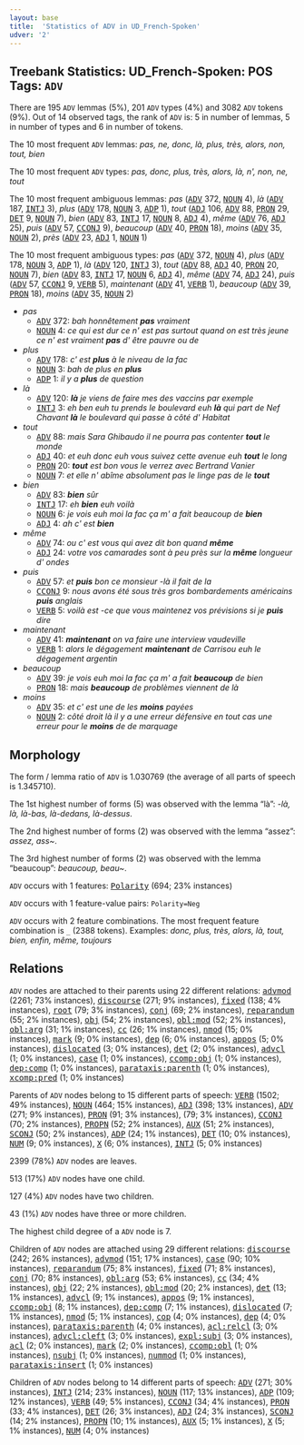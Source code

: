 ```yaml
---
layout: base
title:  'Statistics of ADV in UD_French-Spoken'
udver: '2'
---
```


## Treebank Statistics: UD_French-Spoken: POS Tags: `ADV`

There are 195 `ADV` lemmas (5%), 201 `ADV` types (4%) and 3082 `ADV` tokens (9%).
Out of 14 observed tags, the rank of `ADV` is: 5 in number of lemmas, 5 in number of types and 6 in number of tokens.

The 10 most frequent `ADV` lemmas: <em>pas, ne, donc, là, plus, très, alors, non, tout, bien</em>

The 10 most frequent `ADV` types:  <em>pas, donc, plus, très, alors, là, n', non, ne, tout</em>

The 10 most frequent ambiguous lemmas: <em>pas</em> (<tt><a href="fr_spoken-pos-ADV.html">ADV</a></tt> 372, <tt><a href="fr_spoken-pos-NOUN.html">NOUN</a></tt> 4), <em>là</em> (<tt><a href="fr_spoken-pos-ADV.html">ADV</a></tt> 187, <tt><a href="fr_spoken-pos-INTJ.html">INTJ</a></tt> 3), <em>plus</em> (<tt><a href="fr_spoken-pos-ADV.html">ADV</a></tt> 178, <tt><a href="fr_spoken-pos-NOUN.html">NOUN</a></tt> 3, <tt><a href="fr_spoken-pos-ADP.html">ADP</a></tt> 1), <em>tout</em> (<tt><a href="fr_spoken-pos-ADJ.html">ADJ</a></tt> 106, <tt><a href="fr_spoken-pos-ADV.html">ADV</a></tt> 88, <tt><a href="fr_spoken-pos-PRON.html">PRON</a></tt> 29, <tt><a href="fr_spoken-pos-DET.html">DET</a></tt> 9, <tt><a href="fr_spoken-pos-NOUN.html">NOUN</a></tt> 7), <em>bien</em> (<tt><a href="fr_spoken-pos-ADV.html">ADV</a></tt> 83, <tt><a href="fr_spoken-pos-INTJ.html">INTJ</a></tt> 17, <tt><a href="fr_spoken-pos-NOUN.html">NOUN</a></tt> 8, <tt><a href="fr_spoken-pos-ADJ.html">ADJ</a></tt> 4), <em>même</em> (<tt><a href="fr_spoken-pos-ADV.html">ADV</a></tt> 76, <tt><a href="fr_spoken-pos-ADJ.html">ADJ</a></tt> 25), <em>puis</em> (<tt><a href="fr_spoken-pos-ADV.html">ADV</a></tt> 57, <tt><a href="fr_spoken-pos-CCONJ.html">CCONJ</a></tt> 9), <em>beaucoup</em> (<tt><a href="fr_spoken-pos-ADV.html">ADV</a></tt> 40, <tt><a href="fr_spoken-pos-PRON.html">PRON</a></tt> 18), <em>moins</em> (<tt><a href="fr_spoken-pos-ADV.html">ADV</a></tt> 35, <tt><a href="fr_spoken-pos-NOUN.html">NOUN</a></tt> 2), <em>près</em> (<tt><a href="fr_spoken-pos-ADV.html">ADV</a></tt> 23, <tt><a href="fr_spoken-pos-ADJ.html">ADJ</a></tt> 1, <tt><a href="fr_spoken-pos-NOUN.html">NOUN</a></tt> 1)

The 10 most frequent ambiguous types:  <em>pas</em> (<tt><a href="fr_spoken-pos-ADV.html">ADV</a></tt> 372, <tt><a href="fr_spoken-pos-NOUN.html">NOUN</a></tt> 4), <em>plus</em> (<tt><a href="fr_spoken-pos-ADV.html">ADV</a></tt> 178, <tt><a href="fr_spoken-pos-NOUN.html">NOUN</a></tt> 3, <tt><a href="fr_spoken-pos-ADP.html">ADP</a></tt> 1), <em>là</em> (<tt><a href="fr_spoken-pos-ADV.html">ADV</a></tt> 120, <tt><a href="fr_spoken-pos-INTJ.html">INTJ</a></tt> 3), <em>tout</em> (<tt><a href="fr_spoken-pos-ADV.html">ADV</a></tt> 88, <tt><a href="fr_spoken-pos-ADJ.html">ADJ</a></tt> 40, <tt><a href="fr_spoken-pos-PRON.html">PRON</a></tt> 20, <tt><a href="fr_spoken-pos-NOUN.html">NOUN</a></tt> 7), <em>bien</em> (<tt><a href="fr_spoken-pos-ADV.html">ADV</a></tt> 83, <tt><a href="fr_spoken-pos-INTJ.html">INTJ</a></tt> 17, <tt><a href="fr_spoken-pos-NOUN.html">NOUN</a></tt> 6, <tt><a href="fr_spoken-pos-ADJ.html">ADJ</a></tt> 4), <em>même</em> (<tt><a href="fr_spoken-pos-ADV.html">ADV</a></tt> 74, <tt><a href="fr_spoken-pos-ADJ.html">ADJ</a></tt> 24), <em>puis</em> (<tt><a href="fr_spoken-pos-ADV.html">ADV</a></tt> 57, <tt><a href="fr_spoken-pos-CCONJ.html">CCONJ</a></tt> 9, <tt><a href="fr_spoken-pos-VERB.html">VERB</a></tt> 5), <em>maintenant</em> (<tt><a href="fr_spoken-pos-ADV.html">ADV</a></tt> 41, <tt><a href="fr_spoken-pos-VERB.html">VERB</a></tt> 1), <em>beaucoup</em> (<tt><a href="fr_spoken-pos-ADV.html">ADV</a></tt> 39, <tt><a href="fr_spoken-pos-PRON.html">PRON</a></tt> 18), <em>moins</em> (<tt><a href="fr_spoken-pos-ADV.html">ADV</a></tt> 35, <tt><a href="fr_spoken-pos-NOUN.html">NOUN</a></tt> 2)


* <em>pas</em>
  * <tt><a href="fr_spoken-pos-ADV.html">ADV</a></tt> 372: <em>bah honnêtement <b>pas</b> vraiment</em>
  * <tt><a href="fr_spoken-pos-NOUN.html">NOUN</a></tt> 4: <em>ce qui est dur ce n' est pas surtout quand on est très jeune ce n' est vraiment <b>pas</b> d' être pauvre ou de</em>
* <em>plus</em>
  * <tt><a href="fr_spoken-pos-ADV.html">ADV</a></tt> 178: <em>c' est <b>plus</b> à le niveau de la fac</em>
  * <tt><a href="fr_spoken-pos-NOUN.html">NOUN</a></tt> 3: <em>bah de plus en <b>plus</b></em>
  * <tt><a href="fr_spoken-pos-ADP.html">ADP</a></tt> 1: <em>il y a <b>plus</b> de question</em>
* <em>là</em>
  * <tt><a href="fr_spoken-pos-ADV.html">ADV</a></tt> 120: <em><b>là</b> je viens de faire mes des vaccins par exemple</em>
  * <tt><a href="fr_spoken-pos-INTJ.html">INTJ</a></tt> 3: <em>eh ben euh tu prends le boulevard euh <b>là</b> qui part de Nef Chavant <b>là</b> le boulevard qui passe à côté d' Habitat</em>
* <em>tout</em>
  * <tt><a href="fr_spoken-pos-ADV.html">ADV</a></tt> 88: <em>mais Sara Ghibaudo il ne pourra pas contenter <b>tout</b> le monde</em>
  * <tt><a href="fr_spoken-pos-ADJ.html">ADJ</a></tt> 40: <em>et euh donc euh vous suivez cette avenue euh <b>tout</b> le long</em>
  * <tt><a href="fr_spoken-pos-PRON.html">PRON</a></tt> 20: <em><b>tout</b> est bon vous le verrez avec Bertrand Vanier</em>
  * <tt><a href="fr_spoken-pos-NOUN.html">NOUN</a></tt> 7: <em>et elle n' abîme absolument pas le linge pas de le <b>tout</b></em>
* <em>bien</em>
  * <tt><a href="fr_spoken-pos-ADV.html">ADV</a></tt> 83: <em><b>bien</b> sûr</em>
  * <tt><a href="fr_spoken-pos-INTJ.html">INTJ</a></tt> 17: <em>eh <b>bien</b> euh voilà</em>
  * <tt><a href="fr_spoken-pos-NOUN.html">NOUN</a></tt> 6: <em>je vois euh moi la fac ça m' a fait beaucoup de <b>bien</b></em>
  * <tt><a href="fr_spoken-pos-ADJ.html">ADJ</a></tt> 4: <em>ah c' est <b>bien</b></em>
* <em>même</em>
  * <tt><a href="fr_spoken-pos-ADV.html">ADV</a></tt> 74: <em>ou c' est vous qui avez dit bon quand <b>même</b></em>
  * <tt><a href="fr_spoken-pos-ADJ.html">ADJ</a></tt> 24: <em>votre vos camarades sont à peu près sur la <b>même</b> longueur d' ondes</em>
* <em>puis</em>
  * <tt><a href="fr_spoken-pos-ADV.html">ADV</a></tt> 57: <em>et <b>puis</b> bon ce monsieur -là il fait de la</em>
  * <tt><a href="fr_spoken-pos-CCONJ.html">CCONJ</a></tt> 9: <em>nous avons été sous très gros bombardements américains <b>puis</b> anglais</em>
  * <tt><a href="fr_spoken-pos-VERB.html">VERB</a></tt> 5: <em>voilà est -ce que vous maintenez vos prévisions si je <b>puis</b> dire</em>
* <em>maintenant</em>
  * <tt><a href="fr_spoken-pos-ADV.html">ADV</a></tt> 41: <em><b>maintenant</b> on va faire une interview vaudeville</em>
  * <tt><a href="fr_spoken-pos-VERB.html">VERB</a></tt> 1: <em>alors le dégagement <b>maintenant</b> de Carrisou euh le dégagement argentin</em>
* <em>beaucoup</em>
  * <tt><a href="fr_spoken-pos-ADV.html">ADV</a></tt> 39: <em>je vois euh moi la fac ça m' a fait <b>beaucoup</b> de bien</em>
  * <tt><a href="fr_spoken-pos-PRON.html">PRON</a></tt> 18: <em>mais <b>beaucoup</b> de problèmes viennent de là</em>
* <em>moins</em>
  * <tt><a href="fr_spoken-pos-ADV.html">ADV</a></tt> 35: <em>et c' est une de les <b>moins</b> payées</em>
  * <tt><a href="fr_spoken-pos-NOUN.html">NOUN</a></tt> 2: <em>côté droit là il y a une erreur défensive en tout cas une erreur pour le <b>moins</b> de de marquage</em>

## Morphology

The form / lemma ratio of `ADV` is 1.030769 (the average of all parts of speech is 1.345710).

The 1st highest number of forms (5) was observed with the lemma “là”: <em>-là, là, là-bas, là-dedans, là-dessus</em>.

The 2nd highest number of forms (2) was observed with the lemma “assez”: <em>assez, ass~</em>.

The 3rd highest number of forms (2) was observed with the lemma “beaucoup”: <em>beaucoup, beau~</em>.

`ADV` occurs with 1 features: <tt><a href="fr_spoken-feat-Polarity.html">Polarity</a></tt> (694; 23% instances)

`ADV` occurs with 1 feature-value pairs: `Polarity=Neg`

`ADV` occurs with 2 feature combinations.
The most frequent feature combination is `_` (2388 tokens).
Examples: <em>donc, plus, très, alors, là, tout, bien, enfin, même, toujours</em>


## Relations

`ADV` nodes are attached to their parents using 22 different relations: <tt><a href="fr_spoken-dep-advmod.html">advmod</a></tt> (2261; 73% instances), <tt><a href="fr_spoken-dep-discourse.html">discourse</a></tt> (271; 9% instances), <tt><a href="fr_spoken-dep-fixed.html">fixed</a></tt> (138; 4% instances), <tt><a href="fr_spoken-dep-root.html">root</a></tt> (79; 3% instances), <tt><a href="fr_spoken-dep-conj.html">conj</a></tt> (69; 2% instances), <tt><a href="fr_spoken-dep-reparandum.html">reparandum</a></tt> (55; 2% instances), <tt><a href="fr_spoken-dep-obj.html">obj</a></tt> (54; 2% instances), <tt><a href="fr_spoken-dep-obl-mod.html">obl:mod</a></tt> (52; 2% instances), <tt><a href="fr_spoken-dep-obl-arg.html">obl:arg</a></tt> (31; 1% instances), <tt><a href="fr_spoken-dep-cc.html">cc</a></tt> (26; 1% instances), <tt><a href="fr_spoken-dep-nmod.html">nmod</a></tt> (15; 0% instances), <tt><a href="fr_spoken-dep-mark.html">mark</a></tt> (9; 0% instances), <tt><a href="fr_spoken-dep-dep.html">dep</a></tt> (6; 0% instances), <tt><a href="fr_spoken-dep-appos.html">appos</a></tt> (5; 0% instances), <tt><a href="fr_spoken-dep-dislocated.html">dislocated</a></tt> (3; 0% instances), <tt><a href="fr_spoken-dep-det.html">det</a></tt> (2; 0% instances), <tt><a href="fr_spoken-dep-advcl.html">advcl</a></tt> (1; 0% instances), <tt><a href="fr_spoken-dep-case.html">case</a></tt> (1; 0% instances), <tt><a href="fr_spoken-dep-ccomp-obj.html">ccomp:obj</a></tt> (1; 0% instances), <tt><a href="fr_spoken-dep-dep-comp.html">dep:comp</a></tt> (1; 0% instances), <tt><a href="fr_spoken-dep-parataxis-parenth.html">parataxis:parenth</a></tt> (1; 0% instances), <tt><a href="fr_spoken-dep-xcomp-pred.html">xcomp:pred</a></tt> (1; 0% instances)

Parents of `ADV` nodes belong to 15 different parts of speech: <tt><a href="fr_spoken-pos-VERB.html">VERB</a></tt> (1502; 49% instances), <tt><a href="fr_spoken-pos-NOUN.html">NOUN</a></tt> (464; 15% instances), <tt><a href="fr_spoken-pos-ADJ.html">ADJ</a></tt> (398; 13% instances), <tt><a href="fr_spoken-pos-ADV.html">ADV</a></tt> (271; 9% instances), <tt><a href="fr_spoken-pos-PRON.html">PRON</a></tt> (91; 3% instances),  (79; 3% instances), <tt><a href="fr_spoken-pos-CCONJ.html">CCONJ</a></tt> (70; 2% instances), <tt><a href="fr_spoken-pos-PROPN.html">PROPN</a></tt> (52; 2% instances), <tt><a href="fr_spoken-pos-AUX.html">AUX</a></tt> (51; 2% instances), <tt><a href="fr_spoken-pos-SCONJ.html">SCONJ</a></tt> (50; 2% instances), <tt><a href="fr_spoken-pos-ADP.html">ADP</a></tt> (24; 1% instances), <tt><a href="fr_spoken-pos-DET.html">DET</a></tt> (10; 0% instances), <tt><a href="fr_spoken-pos-NUM.html">NUM</a></tt> (9; 0% instances), <tt><a href="fr_spoken-pos-X.html">X</a></tt> (6; 0% instances), <tt><a href="fr_spoken-pos-INTJ.html">INTJ</a></tt> (5; 0% instances)

2399 (78%) `ADV` nodes are leaves.

513 (17%) `ADV` nodes have one child.

127 (4%) `ADV` nodes have two children.

43 (1%) `ADV` nodes have three or more children.

The highest child degree of a `ADV` node is 7.

Children of `ADV` nodes are attached using 29 different relations: <tt><a href="fr_spoken-dep-discourse.html">discourse</a></tt> (242; 26% instances), <tt><a href="fr_spoken-dep-advmod.html">advmod</a></tt> (151; 17% instances), <tt><a href="fr_spoken-dep-case.html">case</a></tt> (90; 10% instances), <tt><a href="fr_spoken-dep-reparandum.html">reparandum</a></tt> (75; 8% instances), <tt><a href="fr_spoken-dep-fixed.html">fixed</a></tt> (71; 8% instances), <tt><a href="fr_spoken-dep-conj.html">conj</a></tt> (70; 8% instances), <tt><a href="fr_spoken-dep-obl-arg.html">obl:arg</a></tt> (53; 6% instances), <tt><a href="fr_spoken-dep-cc.html">cc</a></tt> (34; 4% instances), <tt><a href="fr_spoken-dep-obj.html">obj</a></tt> (22; 2% instances), <tt><a href="fr_spoken-dep-obl-mod.html">obl:mod</a></tt> (20; 2% instances), <tt><a href="fr_spoken-dep-det.html">det</a></tt> (13; 1% instances), <tt><a href="fr_spoken-dep-advcl.html">advcl</a></tt> (9; 1% instances), <tt><a href="fr_spoken-dep-appos.html">appos</a></tt> (9; 1% instances), <tt><a href="fr_spoken-dep-ccomp-obj.html">ccomp:obj</a></tt> (8; 1% instances), <tt><a href="fr_spoken-dep-dep-comp.html">dep:comp</a></tt> (7; 1% instances), <tt><a href="fr_spoken-dep-dislocated.html">dislocated</a></tt> (7; 1% instances), <tt><a href="fr_spoken-dep-nmod.html">nmod</a></tt> (5; 1% instances), <tt><a href="fr_spoken-dep-cop.html">cop</a></tt> (4; 0% instances), <tt><a href="fr_spoken-dep-dep.html">dep</a></tt> (4; 0% instances), <tt><a href="fr_spoken-dep-parataxis-parenth.html">parataxis:parenth</a></tt> (4; 0% instances), <tt><a href="fr_spoken-dep-acl-relcl.html">acl:relcl</a></tt> (3; 0% instances), <tt><a href="fr_spoken-dep-advcl-cleft.html">advcl:cleft</a></tt> (3; 0% instances), <tt><a href="fr_spoken-dep-expl-subj.html">expl:subj</a></tt> (3; 0% instances), <tt><a href="fr_spoken-dep-acl.html">acl</a></tt> (2; 0% instances), <tt><a href="fr_spoken-dep-mark.html">mark</a></tt> (2; 0% instances), <tt><a href="fr_spoken-dep-ccomp-obl.html">ccomp:obl</a></tt> (1; 0% instances), <tt><a href="fr_spoken-dep-nsubj.html">nsubj</a></tt> (1; 0% instances), <tt><a href="fr_spoken-dep-nummod.html">nummod</a></tt> (1; 0% instances), <tt><a href="fr_spoken-dep-parataxis-insert.html">parataxis:insert</a></tt> (1; 0% instances)

Children of `ADV` nodes belong to 14 different parts of speech: <tt><a href="fr_spoken-pos-ADV.html">ADV</a></tt> (271; 30% instances), <tt><a href="fr_spoken-pos-INTJ.html">INTJ</a></tt> (214; 23% instances), <tt><a href="fr_spoken-pos-NOUN.html">NOUN</a></tt> (117; 13% instances), <tt><a href="fr_spoken-pos-ADP.html">ADP</a></tt> (109; 12% instances), <tt><a href="fr_spoken-pos-VERB.html">VERB</a></tt> (49; 5% instances), <tt><a href="fr_spoken-pos-CCONJ.html">CCONJ</a></tt> (34; 4% instances), <tt><a href="fr_spoken-pos-PRON.html">PRON</a></tt> (33; 4% instances), <tt><a href="fr_spoken-pos-DET.html">DET</a></tt> (26; 3% instances), <tt><a href="fr_spoken-pos-ADJ.html">ADJ</a></tt> (24; 3% instances), <tt><a href="fr_spoken-pos-SCONJ.html">SCONJ</a></tt> (14; 2% instances), <tt><a href="fr_spoken-pos-PROPN.html">PROPN</a></tt> (10; 1% instances), <tt><a href="fr_spoken-pos-AUX.html">AUX</a></tt> (5; 1% instances), <tt><a href="fr_spoken-pos-X.html">X</a></tt> (5; 1% instances), <tt><a href="fr_spoken-pos-NUM.html">NUM</a></tt> (4; 0% instances)

